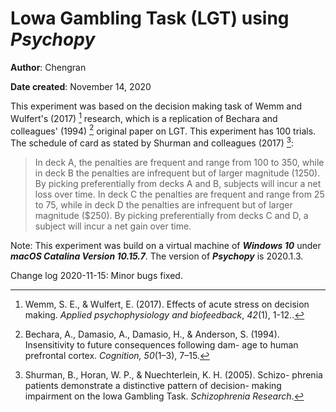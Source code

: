 # Lowa Gambling Task (LGT) using ***Psychopy***

**Author**: Chengran

**Date created**: November 14, 2020 

This experiment was based on the decision making task of Wemm and Wulfert's (2017) [^1] research, which is a replication of Bechara and colleagues' (1994) [^2] original paper on LGT. This experiment has 100 trials. The schedule of card as stated by Shurman and colleagues (2017) [^3]: 

>  In deck A, the penalties are frequent and range from 100 to ​350, while in deck B the penalties are infrequent but of larger magnitude (1250). By picking preferentially from decks A and B, subjects will incur a net loss over time. In deck C the penalties are frequent and range from 25 to 75, while in deck D the penalties are infrequent but of larger magnitude ($250). By picking preferentially from decks C and D, a subject will incur a net gain over time. 





Note: This experiment was build on a virtual machine of ***Windows 10*** under ***macOS Catalina Version 10.15.7***. The version of ***Psychopy*** is 2020.1.3. 

Change log 2020-11-15: Minor bugs fixed.

[^1]: Wemm, S. E., & Wulfert, E. (2017). Effects of acute stress on decision making. *Applied psychophysiology and biofeedback*, *42*(1), 1-12..
[^2]: Bechara, A., Damasio, A., Damasio, H., & Anderson, S. (1994). Insensitivity to future consequences following dam- age to human prefrontal cortex. *Cognition, 50*(1–3), 7–15.
[^3]: Shurman, B., Horan, W. P., & Nuechterlein, K. H. (2005). Schizo- phrenia patients demonstrate a distinctive pattern of decision- making impairment on the Iowa Gambling Task. *Schizophrenia Research*.

